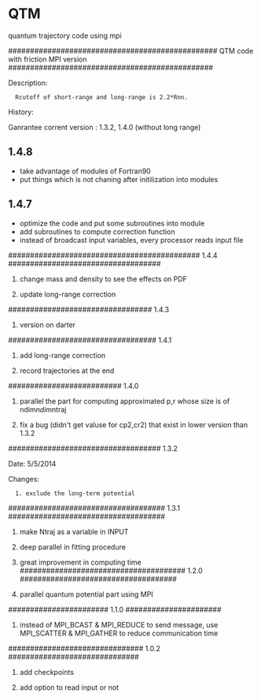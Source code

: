QTM
===

quantum trajectory code using mpi 

################################################
QTM code with friction MPI version
###############################################

Description:

      Rcutoff of short-range and long-range is 2.2*Rnn.

History:

Ganrantee corrent version : 1.3.2, 1.4.0 (without long range)


## 1.4.8 

- take advantage of modules of Fortran90 
- put things which is not chaning after initilization into modules 


## 1.4.7 

- optimize the code and put some subroutines into module
- add subroutines to compute correction function 
- instead of broadcast input variables, every processor reads input file 


############################################
	1.4.4 
###################################

1. change mass and density to see the effects on PDF

2. update long-range correction 



#################################
	1.4.3

1. version on darter 




##################################
	1.4.1

1. add long-range correction

2. record trajectories at the end


##########################
      1.4.0

1. parallel the part for computing approximated p,r
   whose size is of ndim*ndim*ntraj

2. fix a bug (didn't get valuse for cp2,cr2) that exist in lower version than 1.3.2

###################################
      1.3.2 

Date: 5/5/2014

Changes:

      1. exclude the long-term potential

####################################
      1.3.1
####################################
1. make Ntraj as a variable in INPUT

2. deep parallel in fitting procedure

3. great improvement in computing time
######################################
      1.2.0
####################################
1. parallel quantum potential part using MPI  

#######################
      1.1.0
######################

1. instead of MPI_BCAST & MPI_REDUCE to send message, use 
   MPI_SCATTER & MPI_GATHER to reduce communication  time

###############################
      1.0.2
##############################
1. add checkpoints  

2. add option to read input or not




